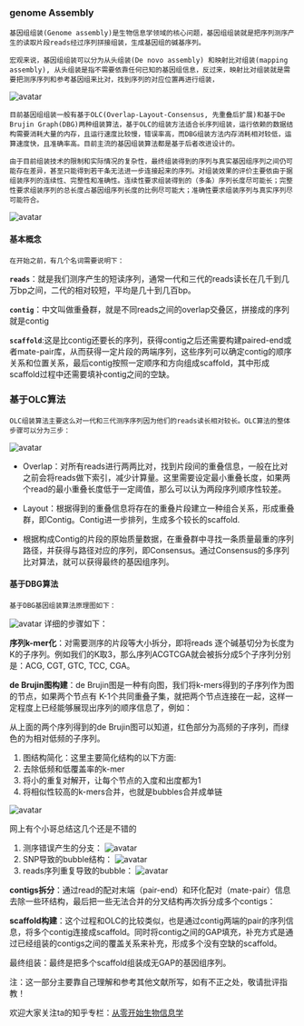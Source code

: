 ### genome Assembly
    基因组组装(Genome assembly)是生物信息学领域的核心问题，基因组组装就是把序列测序产生的读取片段reads经过序列拼接组装，生成基因组的碱基序列。

    宏观来说，基因组组装可以分为从头组装(De novo assembly) 和映射比对组装(mapping assembly), 从头组装是指不需要依靠任何已知的基因组信息，反过来，映射比对组装就是需要把测序序列和参考基因组来比对，找到序列的对应位置再进行组装，
![avatar](./../images/GenomeAssembly.jpg) 

    目前基因组组装一般有基于OLC(Overlap-Layout-Consensus, 先重叠后扩展)和基于De Brujin Graph(DBG)两种组装算法，基于OLC的组装方法适合长序列组装，运行依赖的数据结构需要消耗大量的内存，且运行速度比较慢，错误率高，而DBG组装方法内存消耗相对较低，运算速度快，且准确率高。目前主流的基因组装算法都是基于后者改进设计的。

    由于目前组装技术的限制和实际情况的复杂性，最终组装得到的序列与真实基因组序列之间仍可能存在差异，甚至只能得到若干条无法进一步连接起来的序列。对组装效果的评价主要依由于据组装序列的连续性、完整性和准确性。连续性要求组装得到的（多条）序列长度尽可能长；完整性要求组装序列的总长度占基因组序列长度的比例尽可能大；准确性要求组装序列与真实序列尽可能符合。
![avatar](./../images/DNAAssembly00.jpg) 


#### **基本概念**
    在开始之前，有几个名词需要说明下：

**`reads`**：就是我们测序产生的短读序列，通常一代和三代的reads读长在几千到几万bp之间，二代的相对较短，平均是几十到几百bp。

**`contig`**：中文叫做重叠群，就是不同reads之间的overlap交叠区，拼接成的序列就是contig
    
**`scaffold`**:这是比contig还要长的序列，获得contig之后还需要构建paired-end或者mate-pair库，从而获得一定片段的两端序列，这些序列可以确定contig的顺序关系和位置关系，最后contig按照一定顺序和方向组成scaffold，其中形成scaffold过程中还需要填补contig之间的空缺。

### **基于OLC算法**
    OLC组装算法主要这么对一代和三代测序序列因为他们的reads读长相对较长。OLC算法的整体步骤可以分为三步：
![avatar](./../images/DNAAssembly01.jpg) 
-    Overlap：对所有reads进行两两比对，找到片段间的重叠信息，一般在比对之前会将reads做下索引，减少计算量。这里需要设定最小重叠长度，如果两个read的最小重叠长度低于一定阈值，那么可以认为两段序列顺序性较差。

-    Layout：根据得到的重叠信息将存在的重叠片段建立一种组合关系，形成重叠群，即Contig。Contig进一步排列，生成多个较长的scaffold.

-    根据构成Contig的片段的原始质量数据，在重叠群中寻找一条质量最重的序列路径，并获得与路径对应的序列，即Consensus。通过Consensus的多序列比对算法，就可以获得最终的基因组序列。

#### 基于DBG算法
    基于DBG基因组装算法原理图如下：
![avatar](./../images/DNAAssembly003.jpg) 
    详细的步骤如下：

**序列k-mer化**：对需要测序的片段等大小拆分，即将reads 逐个碱基切分为长度为K的子序列。例如我们的K取3，那么序列ACGTCGA就会被拆分成5个子序列分别是：ACG, CGT, GTC, TCC, CGA。

**de Brujin图构建**：de Brujin图是一种有向图，我们将k-mers得到的子序列作为图的节点，如果两个节点有 K-1个共同重叠子集，就把两个节点连接在一起，这样一定程度上已经能够展现出序列的顺序信息了，例如：

从上面的两个序列得到的de Brujin图可以知道，红色部分为高频的子序列，而绿色的为相对低频的子序列。

1. 图结构简化：这里主要简化结构的以下方面:
2. 去除低频和低覆盖率的k-mer
3. 将小的重复对解开，让每个节点的入度和出度都为1
4. 将相似性较高的k-mers合并，也就是bubbles合并成单链

![avatar](./../images/DNAAssembly004.jpg) 

网上有个小哥总结这几个还是不错的

1. 测序错误产生的分支：
![avatar](./../images/DNAAssembly005.jpg)
2. SNP导致的bubble结构：
![avatar](./../images/DNAAssemble008.jpg)
1. reads序列重复导致的bubble：
![avatar](./../images/DNAAssemble009.jpg)

**contigs拆分**：通过read的配对末端（pair-end）和环化配对（mate-pair）信息去除一些环结构，最后把一些无法合并的分叉结构再次拆分成多个contigs：





**scaffold构建**：这个过程和OLC的比较类似，也是通过contig两端的pair的序列信息，将多个contig连接成scaffold。同时将contig之间的GAP填充，补充方式是通过已经组装的contigs之间的覆盖关系来补充，形成多个没有空缺的scaffold。

最终组装：最终是把多个scaffold组装成无GAP的基因组序列。

注：这一部分主要靠自己理解和参考其他文献所写，如有不正之处，敬请批评指教！

欢迎大家关注ta的知乎专栏：[从零开始生物信息学](https://zhuanlan.zhihu.com/c_1060579529482948608)


